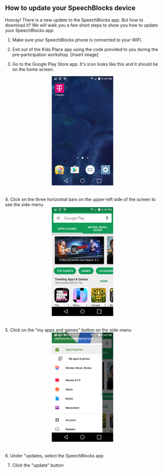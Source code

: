## How to update your SpeechBlocks device

Hooray! There is a new update to the SpeechBlocks app. But how to download it? We will walk you a few short steps to show you how to update your SpeechBlocks app.

1. Make sure your SpeechBlocks phone is connected to your WIFI.

2. Exit out of the Kids Place app using the code provided to you during the pre-participation workshop.
[Insert image]

3. Go to the Google Play Store app. It's icon looks like this and it should be on the home screen.

<center><img src="/images/play-store-update/home-screen.png" width="200"></center>
<br><br>
4. Click on the three horizontal bars on the upper-left side of the screen to see the side-menu

<center><img src="/images/play-store-update/play-store.png" width="200"></center>
<br><br>
5. Click on the "my apps and games" button on the side-menu

<center><img src="/images/play-store-update/play-store-sidebar.png" width="200"></center>
<br><br>
6. Under "updates, select the SpeechBlocks app

7. Click the "update" button


